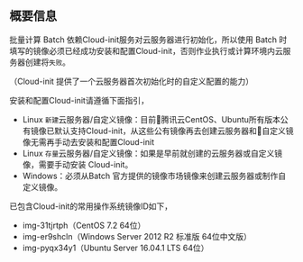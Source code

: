## 概要信息

批量计算 Batch 依赖Cloud-init服务对云服务器进行初始化，所以使用 Batch 时填写的镜像必须已经成功安装和配置Cloud-init，否则作业执行或计算环境内云服务器创建将``失败``。

（Cloud-init 提供了一个云服务器首次初始化时的自定义配置的能力）

安装和配置Cloud-init请遵循下面指引，
* Linux ``新建``云服务器/自定义镜像：目前腾讯云CentOS、Ubuntu所有版本公有镜像已默认支持Cloud-init，从这些公有镜像再去创建云服务器和自定义镜像无需再手动去安装和配置Cloud-init
* Linux ``存量``云服务器/自定义镜像：如果是早前就创建的云服务器或自定义镜像，需要手动安装 Cloud-init。
* Windows：必须从Batch 官方提供的镜像市场镜像来创建云服务器或制作自定义镜像。

已包含Cloud-init的常用操作系统镜像ID如下，
* img-31tjrtph（CentOS 7.2 64位）
* img-er9shcln（Windows Server 2012 R2 标准版 64位中文版）
* img-pyqx34y1（Ubuntu Server 16.04.1 LTS 64位）








